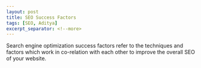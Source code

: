 ```yaml
---
layout: post
title: SEO Success Factors
tags: [SEO, Aditya]
excerpt_separator: <!--more> 
---
```


Search engine optimization success factors refer to the techniques and factors which work in co-relation with each other to improve the overall SEO of your website.
<!--more> 

{% include aligner.html images="pexels/seo.jpg" column=1 %}


**The success factors could be majorly classified into following 3 groups:**

**1. On-the-page success factors :**

On-the-page search ranking factors are those that are almost entirely within the publisher’s own control. The term on-page SEO refers to a set of practices you can take directly on a page to improve its search engine rankings.

It helps you include the most important ranking factors search engines use to rank content. In other words, on-page factors make or break your rankings. Following are some of the most important on-the-page success factors:

1.  **Use high-quality, original content:**
High-quality content will keep visitors on your website for longer. Several search engines (notably Google) pay attention to this, and your page earns kudos for being so evidently interesting.

2. **Insert your keyword into the first few words:**
When indexing your site most search engines focus on the first part of your page, so it’s important that this section is particularly relevant. For this reason it’s essential that you insert your main keyword phrase into the first few words of your article

3. **Keyword density:**
Keyword density should range between 1% and 4%. Going any higher than this will make you look like a scammer and you’ll end up being penalized. However, you should easily (and inadvertently) reach these targets if you just write your content naturally. The easiest way to analyze the keyword density of any page is to use the Page Analysis tool in Traffic Travis.

4. **Title Tags:**
Title tags display the title of your page. This text shows up as the clickable heading of your search engine listing and at the top of the browser window. It’s crucial that your title tags give the search engines a very clear message about the subject of your page, so they should contain the keywords that you want to optimize for.

5. **Keyword in H1 tag:**
H1 tag is yet another relevance factor, serving as a description of the pages content. In spite of an ongoing discussion about its importance, it is still a good practice to include your keyword in a unique H1 tag on a page.
 
6. **Using keywords in the pages copy:**
Up until recently, stuffing your page with keywords was a surefire way to increase its rankings for a particular keyword. That’s not the case anymore. Using the keyword in the copy still sends a relevancy signal of what the content is about. How you place it, however, has changed drastically.

7. **The length of the content:**
These days searchers want to be educated and won’t be satisfied with basic information. Google, therefore, looks for authoritative and informative content to rank first. And it’s common sense that the longer your content is, the greater the chance that you can cover more aspects of your topic. Don’t be shy of writing long but highly useful copy then.

{% include aligner.html images="pexels/SEO-1-2.jpg" column=1 %}

**2. Off-the-page success factors:**

Off-the-page ranking factors are those that publishers do not directly control. Search engines use these because they learned early on that relying on publisher-controlled signals alone didn’t always yield the best results.

For instance, some publishers may try to make themselves seem more relevant than they are in reality. With billions of web pages to sort through, looking only at “on-the-page” clues isn’t enough. More signals are needed to return the best pages for any particular search.

Following are some of the most important off-the-page success factors:

**1. Number of Inbound Links:**
One of the biggest force behind boosting the search engine ratings is the number of other web pages that have links pointing to your website. A hyperlink to a page counts as a vote of support for that page. The more links you have pointing to your pages, the more “votes” you have in the eyes of Google, and, to a lesser extent, the other search engines. It is also important that a majority of your links come from unique domains rather than coming from a large number of random domains because that adds trust to the site.

**2.  Anchor Text to Specific Pages:**
When you make a link, the text that appears hyperlinked is called the anchor text. For off-page SEO purposes, you want links with your keywords as anchor text. This will help search engines correctly identify what your pages are about, and know which keywords they should be ranking for.

While you want to target your keywords with the right anchor text, you don’t always get the option to pick the anchor text you want, which is ok because there is a value associated with the link from a good quality source no matter what the anchor text is.

Furthermore, even if we could, we shouldn’t make all of the anchor text the same set of keywords. If all the links pointing to the site have the exact same anchor text, it begins to look very suspicious to search engines and ranking of the site falls.

**3. Quality of Links:**
Not all links have the same value. Quality matters. Links from well-established sites, especially ones that are considered an authority in your domain/topic are considered much more valuable than links from more obscure sites

**4. Building links:**
Another important thing to take note of (alongside the number and quality of the links your site is receiving) is the rate at which your website is building links. However, you don’t want to build links unnaturally fast, or create a huge number in one hit and then stop.This can raise the suspicion of search engines and result in your site being penalized. A steady link-building campaign will deliver the best results and will increase the ranking of the website.

{% include aligner.html images="pexels/seo-2.jpg" column=1 %}

**3. Site and Domain factors:**

There are certain site-wide factors and domain of the website which affect the site’s search visibility as well:
 
**1. Sitemap:**
A sitemap helps search engine to index all pages on your site. It is the simplest and most efficient way to tell Google what pages your website includes.

**2. Server location:**
Some SEOs believe that a server’s location helps to boost rankings for that particular country or region.

**3. Mobile optimized site:**
Only a year ago, 46% of searchers used mobile exclusively to research. I believe this number increased exponentially in the last 12 months. It would be no surprise then that having a mobile optimized site would affect rankings in some way.

**4. Google Search Console integration:**
Lastly, having your site verified at Google Webmasters Tools is said to help with your sites indexing. Even if that’s not the case, the tool provides valuable data you can use to optimize your site better.

**5. Domain trust:**
Trust matters. It’s hard not to think that sites Google trusts should rank higher. But how do you build that trust? Needless to say, building trust factors of your domain will certainly pay off.

**6. Domain registration length:**
Google considers domains registered for longer than a year as more trustworthy

**7.  Domain history:**
You may not be the first person who registered the domain. And if your domain has been penalized in the past, its history might affect its current rankings

**8. Country TLD extension:**
A top-level domain (TLD) is the part of the domain name located to the right of the dot (” . “). The most common TLDs are .com, .net, and .org. If you try to target a particular local market, it is said that having a domain with a country specific TLD (.pl, .co.uk or .ie for instance) will help to achieve better rankings for that location.